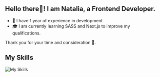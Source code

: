 <h2 align="left"> Hello there👋! I am Natalia, a Frontend Developer.</h2>

- 🚀 I have 1 year of experience in development
- 🎓 I am currently learning SASS and Next.js to improve my qualifications.
   
Thank you for your time and consideration 💛.

## My Skills
![My Skills](https://skillicons.dev/icons?i=html,css,js,react,redux,ts,nodejs,vite,mongodb,postman,vercel,figma)
<!--
**Natalia-Kalashnikova/Natalia-Kalashnikova** is a ✨ _special_ ✨ repository because its `README.md` (this file) appears on your GitHub profile.

Here are some ideas to get you started:

- 🔭 I’m currently working on ...
- 🌱 I’m currently learning ...
- 👯 I’m looking to collaborate on ...
- 🤔 I’m looking for help with ...
- 💬 Ask me about ...
- 📫 How to reach me: ...
- 😄 Pronouns: ...
- ⚡ Fun fact: ...
-->
